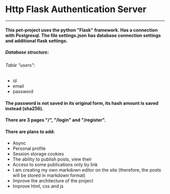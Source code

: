 # **Http Flask Authentication Server**
___
#### This pet-project uses the python "Flask" framework. Has a connection with Postgresql. The file settings.json has database connection settings and additional flask settings.
##### Database structure:
###### Table "users":
+ id
+ email
+ password
#### The password is not saved in its original form, its hash amount is saved instead (sha256).
#### There are 3 pages "/", "/login" and "/register".
#### There are plans to add:
+ Async
+ Personal profile
+ Session storage cookies
+ The ability to publish posts, view their
+ Access to some publications only by link
+ I am creating my own markdown editor on the site (therefore, the posts will be stored in markdown format)
+ Improve the architecture of the project
+ Improve html, css and js
